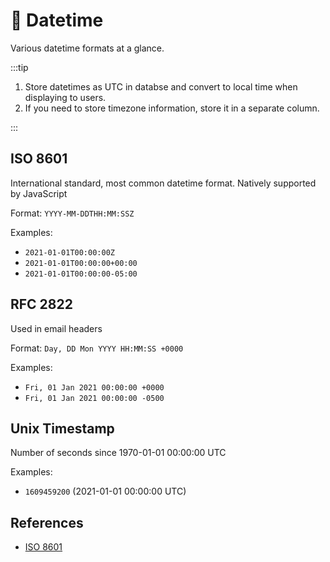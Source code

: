 # 📆 Datetime

Various datetime formats at a glance.

:::tip

1. Store datetimes as UTC in databse and convert to local time when displaying to users.
2. If you need to store timezone information, store it in a separate column.

:::

## ISO 8601

International standard, most common datetime format. Natively supported by JavaScript

Format: `YYYY-MM-DDTHH:MM:SSZ`

Examples:

- `2021-01-01T00:00:00Z`
- `2021-01-01T00:00:00+00:00`
- `2021-01-01T00:00:00-05:00`

## RFC 2822

Used in email headers

Format: `Day, DD Mon YYYY HH:MM:SS +0000`

Examples:

- `Fri, 01 Jan 2021 00:00:00 +0000`
- `Fri, 01 Jan 2021 00:00:00 -0500`

## Unix Timestamp

Number of seconds since 1970-01-01 00:00:00 UTC

Examples:

- `1609459200` (2021-01-01 00:00:00 UTC)

## References

- [ISO 8601](https://en.wikipedia.org/wiki/ISO_8601)
